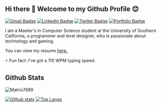 ## Hi there 👋 Welcome to my Github Profile 😊

[![Gmail Badge](https://img.shields.io/badge/-jay.parekh7689@gmail.com-c14438?style=flat&logo=Gmail&logoColor=white&link=mailto:jay.parekh7689@gmail.com)](mailto:jay.parekh7689@gmail.com) 
[![Linkedin Badge](https://img.shields.io/badge/-jaymparekh-0072b1?style=flat&logo=Linkedin&logoColor=white&link=https://www.linkedin.com/in/jaymparekh/)](https://www.linkedin.com/in/jaymparekh/) [![Twitter Badge](https://img.shields.io/badge/-jayp_or_jp-00acee?style=flat&logo=twitter&logoColor=white&link=https://twitter.com/jayp_or_jp/)](https://www.twitter.com/jayp_or_jp/) [![Portfolio Badge](https://img.shields.io/badge/portfolio-web-blue?style=flat&link=https://matrix7689.github.io//)](https://matrix7689.github.io//) <p align='left'>I am a Master's in Computer Science student at the University of Southern California, a programmer and level designer, who is passionate about technology and gaming.</p><p align='left'> You can view my resume <a href='https://matrix7689.github.io/Jay_Parekh_Resume.pdf ' target=_blank><u>here</u>.</a></p>
⚡ Fun fact: I've got a 110 WPM typing speed.

## Github Stats
<p align=left> <img src=https://komarev.com/ghpvc/?username=Matrix7689 alt=Matrix7689 /> </p>

[![Github stats](https://github-readme-stats.vercel.app/api?username=Matrix7689&show_icons=true&include_all_commits=true)](https://github.com/Matrix7689/github-readme-stats)
[![Top Langs](https://github-readme-stats.vercel.app/api/top-langs/?username=Matrix7689&layout=compact)](https://github.com/Matrix7689/github-readme-stats)


<!--
**Matrix7689/Matrix7689** is a ✨ _special_ ✨ repository because its `README.md` (this file) appears on your GitHub profile.

Here are some ideas to get you started:

- 🔭 I’m currently working on ...
- 🌱 I’m currently learning ...
- 👯 I’m looking to collaborate on ...
- 🤔 I’m looking for help with ...
- 💬 Ask me about ...
- 📫 How to reach me: ...
- 😄 Pronouns: ...
- ⚡ Fun fact: ...
-->
